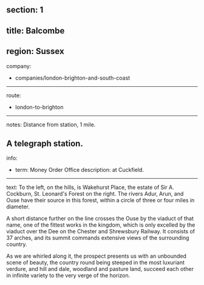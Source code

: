 section: 1
----
title: Balcombe
----
region: Sussex
----
company:
- companies/london-brighton-and-south-coast
----
route:
- london-to-brighton
----
notes: Distance from station, 1 mile.

A telegraph station.
----
info:
- term: Money Order Office
  description: at Cuckfield.
----
text: To the left, on the hills, is Wakehurst Place, the estate of Sir A. Cockburn, St. Leonard's Forest on the right. The rivers Adur, Arun, and Ouse have their source in this forest, within a circle of three or four miles in diameter.

A short distance further on the line crosses the Ouse by the viaduct of that name, one of the fittest works in the kingdom, which is only excelled by the viaduct over the Dee on the Chester and Shrewsbury Railway. It consists of 37 arches, and its summit commands extensive views of the surrounding country.

As we are whirled along it, the prospect presents us with an unbounded scene of beauty, the country round being steeped in the most luxuriant verdure, and hill and dale, woodland and pasture land, succeed each other in infinite variety to the very verge of the horizon.
